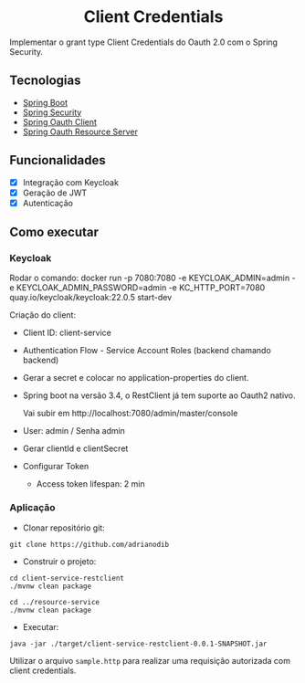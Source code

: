 <h1 align="center">
  Client Credentials
</h1>

Implementar o grant type Client Credentials do Oauth 2.0 com o Spring Security.

## Tecnologias

- [Spring Boot](https://spring.io/projects/spring-boot)
- [Spring Security](https://spring.io/projects/spring-security)
- [Spring Oauth Client](https://docs.spring.io/spring-security/reference/servlet/oauth2/client/index.html)
- [Spring Oauth Resource Server](https://docs.spring.io/spring-security/reference/servlet/oauth2/resource-server/index.html)

## Funcionalidades

- [x] Integração com Keycloak
- [x] Geração de JWT
- [x] Autenticação

## Como executar

### Keycloak

Rodar o comando:
  docker run -p 7080:7080 -e KEYCLOAK_ADMIN=admin -e KEYCLOAK_ADMIN_PASSWORD=admin -e KC_HTTP_PORT=7080 quay.io/keycloak/keycloak:22.0.5 start-dev

Criação do client:
- Client ID: client-service
- Authentication Flow - Service Account Roles (backend chamando backend)
- Gerar a secret e colocar no application-properties do client.
- Spring boot na versão 3.4, o RestClient já tem suporte ao Oauth2 nativo.

  Vai subir em http://localhost:7080/admin/master/console
- User: admin / Senha admin

- Gerar clientId e clientSecret
  
- Configurar Token
  - Access token lifespan: 2 min

  
### Aplicação

- Clonar repositório git:
```
git clone https://github.com/adrianodib
```
- Construir o projeto:
```
cd client-service-restclient
./mvnw clean package

cd ../resource-service
./mvnw clean package
```
- Executar:
```
java -jar ./target/client-service-restclient-0.0.1-SNAPSHOT.jar
```

Utilizar o arquivo `sample.http` para realizar uma requisição autorizada com client credentials.
